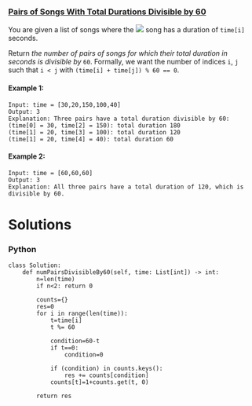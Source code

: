 ### [Pairs of Songs With Total Durations Divisible by 60](https://leetcode.com/problems/pairs-of-songs-with-total-durations-divisible-by-60/) <br>

You are given a list of songs where the  <img src="https://render.githubusercontent.com/render/math?math=i^{th}"> song has a duration of `time[i]` seconds.

Return *the number of pairs of songs for which their total duration in seconds is divisible by* `60`. Formally, we want the number of indices `i`, `j` such that `i < j` with `(time[i] + time[j]) % 60 == 0`.



#### Example 1:

```
Input: time = [30,20,150,100,40]
Output: 3
Explanation: Three pairs have a total duration divisible by 60:
(time[0] = 30, time[2] = 150): total duration 180
(time[1] = 20, time[3] = 100): total duration 120
(time[1] = 20, time[4] = 40): total duration 60

```

#### Example 2:

```
Input: time = [60,60,60]
Output: 3
Explanation: All three pairs have a total duration of 120, which is divisible by 60.

```



# Solutions

### Python
```
class Solution:
    def numPairsDivisibleBy60(self, time: List[int]) -> int:
        n=len(time)
        if n<2: return 0
        
        counts={}
        res=0
        for i in range(len(time)):
            t=time[i]
            t %= 60
            
            condition=60-t
            if t==0:
                condition=0

            if (condition) in counts.keys():
                res += counts[condition]
            counts[t]=1+counts.get(t, 0)

        return res

```
